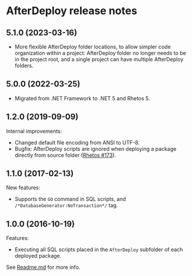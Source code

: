 # AfterDeploy release notes

## 5.1.0 (2023-03-16)

* More flexible AfterDeploy folder locations, to allow simpler code organization within a project:
  AfterDeploy folder no longer needs to be in the project root, and a single project can have multiple AfterDeploy folders.

## 5.0.0 (2022-03-25)

* Migrated from .NET Framework to .NET 5 and Rhetos 5.

## 1.2.0 (2019-09-09)

Internal improvements:

* Changed default file encoding from ANSI to UTF-8.
* Bugfix: AfterDeploy scripts are ignored when deploying a package directly from source folder
  ([Rhetos #173](https://github.com/Rhetos/Rhetos/issues/173)).

## 1.1.0 (2017-02-13)

New features:

* Supports the `GO` command in SQL scripts, and `/*DatabaseGenerator:NoTransaction*/` tag.

## 1.0.0 (2016-10-19)

Features:

* Executing all SQL scripts placed in the `AfterDeploy` subfolder of each deployed package.

See [Readme.md](Readme.md) for more info.

